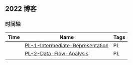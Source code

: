 ## 2022 博客



### 时间轴







| Time | Name                                                         | Tags |
| ---- | ------------------------------------------------------------ | ---- |
|      | [PL-1-Intermediate-Representation](./Intermediate-Representation.md.md) | PL   |
|      | [PL-2-Data-Flow-Analysis](./Data-Flow-Analysis.md)           | PL   |
|      |                                                              |      |

